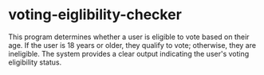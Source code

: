 # voting-eiglibility-checker
This program determines whether a user is eligible to vote based on their age. If the user is 18 years or older, they qualify to vote; otherwise, they are ineligible. The system provides a clear output indicating the user's voting eligibility status.
